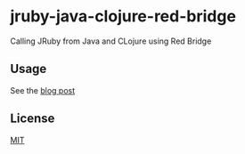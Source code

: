 # jruby-java-clojure-red-bridge

Calling JRuby from Java and CLojure using Red Bridge

## Usage

See the [blog post](http://ianrumford.github.io/blog/2013/09/20/calling-jruby-from-java-and-clojure-using-red-bridge/)

## License

[MIT](http://opensource.org/licenses/MIT)
